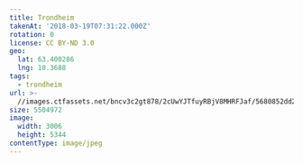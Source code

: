 ```yaml
---
title: Trondheim
takenAt: '2018-03-19T07:31:22.000Z'
rotation: 0
license: CC BY-ND 3.0
geo:
  lat: 63.400286
  lng: 10.3688
tags:
  - trondheim
url: >-
  //images.ctfassets.net/bncv3c2gt878/2cUwYJTfuyRBjV8MHRFJaf/5680852dd2fb770d510514220ef106b6/trondheim_40852612932_o
size: 5504972
image:
  width: 3006
  height: 5344
contentType: image/jpeg
---
```


